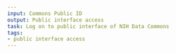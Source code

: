 ```yaml
---
input: Commons Public ID
output: Public interface access
task: Log on to public interface of NIH Data Commons
tags:
- public interface access
---
```

